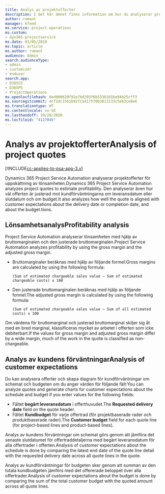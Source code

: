 ```yaml
---
title: Analys av projektofferter
description: I det här ämnet finns information om hur du analyserar projektofferter.
author: rumant
manager: kfend
ms.service: project-operations
ms.custom:
- dyn365-projectservice
ms.date: 03/05/2019
ms.topic: article
ms.author: rumant
audience: Admin
search.audienceType:
- admin
- customizer
- enduser
search.app:
- D365CE
- D365PS
- ProjectOperations
ms.openlocfilehash: 6ed900620f92e76d293f6b533b101be94b25cff3
ms.sourcegitcommit: 4cf1dc1561b92fca4175f0b3813133c5e63ce8e6
ms.translationtype: HT
ms.contentlocale: sv-SE
ms.lasthandoff: 10/28/2020
ms.locfileid: "4127045"
---
```

# <a name="analysis-of-project-quotes"></a><span data-ttu-id="5e832-103">Analys av projektofferter</span><span class="sxs-lookup"><span data-stu-id="5e832-103">Analysis of project quotes</span></span>

[!INCLUDE[cc-applies-to-psa-app-3.x](../includes/cc-applies-to-psa-app-3x.md)]

<span data-ttu-id="5e832-104">Dynamics 365 Project Service Automation analyserar projektofferter för uppskattning av lönsamheten.</span><span class="sxs-lookup"><span data-stu-id="5e832-104">Dynamics 365 Project Service Automation analyzes project quotes to estimate profitability.</span></span> <span data-ttu-id="5e832-105">Den analyserar även hur väl offerten är justerad mot kundförväntningarna om leveransdatum eller slutdatum och om budget.</span><span class="sxs-lookup"><span data-stu-id="5e832-105">It also analyzes how well the quote is aligned with customer expectations about the delivery date or completion date, and about the budget.tions.</span></span>

## <a name="profitability-analysis"></a><span data-ttu-id="5e832-106">Lönsamhetsanalys</span><span class="sxs-lookup"><span data-stu-id="5e832-106">Profitability analysis</span></span>

<span data-ttu-id="5e832-107">Project Service Automation analyserar lönsamheten med hjälp av bruttomarginalen och den justerade bruttomarginalen.</span><span class="sxs-lookup"><span data-stu-id="5e832-107">Project Service Automation analyzes profitability by using the gross margin and the adjusted gross margin.</span></span>

- <span data-ttu-id="5e832-108">Bruttomarginaler beräknas med hjälp av följande formel:</span><span class="sxs-lookup"><span data-stu-id="5e832-108">Gross margins are calculated by using the following formula:</span></span>

  `
    (Sum of estimated chargeable sales value – Sum of estimated chargeable costs) x 100
  `
- <span data-ttu-id="5e832-109">Den justerade bruttomarginalen beräknas med hjälp av följande formel:</span><span class="sxs-lookup"><span data-stu-id="5e832-109">The adjusted gross margin is calculated by using the following formula:</span></span>

  `
    (Sum of estimated chargeable sales value – Sum of all estimated costs) x 100
  `

<span data-ttu-id="5e832-110">Om värdena för bruttomarginal och justerad bruttomarginal skiljer sig åt med en bred marginal, klassificeras mycket av arbetet i offerten som icke debiterbart.</span><span class="sxs-lookup"><span data-stu-id="5e832-110">If the values for gross margin and adjusted gross margin differ by a wide margin, much of the work in the quote is classified as non-chargeable.</span></span>

## <a name="analysis-of-customer-expectations"></a><span data-ttu-id="5e832-111">Analys av kundens förväntningar</span><span class="sxs-lookup"><span data-stu-id="5e832-111">Analysis of customer expectations</span></span>

<span data-ttu-id="5e832-112">Du kan analysera offerter och skapa diagram för kundförväntningar om schemat och budgeten om du anger värden för följande fält:</span><span class="sxs-lookup"><span data-stu-id="5e832-112">You can analyze quotes and generate charts for customer expectations about the schedule and budget if you enter values for the following fields:</span></span>

- <span data-ttu-id="5e832-113">Fältet **begärt leveransdatum** i offerthuvudet.</span><span class="sxs-lookup"><span data-stu-id="5e832-113">The **Requested delivery date** field on the quote header.</span></span>
- <span data-ttu-id="5e832-114">Fältet **Kundbudget** för varje offertrad (för projektbaserade rader och produktbaserade rader).</span><span class="sxs-lookup"><span data-stu-id="5e832-114">The **Customer budget** field for each quote line (for project-based lines and product-based lines).</span></span>

<span data-ttu-id="5e832-115">Analys av kundens förväntningar om schemat görs genom att jämföra det senaste slutdatumet för offertraddetaljerna med begärt leveransdatum för alla offertrader i offerten.</span><span class="sxs-lookup"><span data-stu-id="5e832-115">Analysis of customer expectations about the schedule is done by comparing the latest end date of the quote line detail with the requested delivery date across all quote lines in the quote.</span></span>

<span data-ttu-id="5e832-116">Analys av kundförväntningar för budgeten sker genom att summan av den totala kundbudgeten jämförs med det offererade beloppet över alla offertrader.</span><span class="sxs-lookup"><span data-stu-id="5e832-116">Analysis of customer expectations about the budget is done by comparing the sum of the total customer budget with the quoted amount across all quote lines.</span></span>

